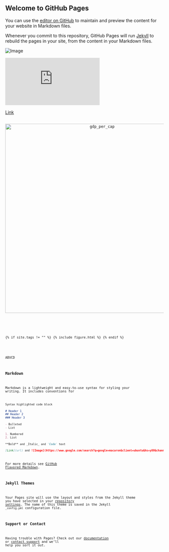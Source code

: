 ## Welcome to GitHub Pages

You can use the [editor on GitHub](https://github.com/zxyzz/ada_web/edit/main/README.md) to maintain and preview the content for your website in Markdown files.

Whenever you commit to this repository, GitHub Pages will run [Jekyll](https://jekyllrb.com/) to rebuild the pages in your site, from the content in your Markdown files.



![Image](https://zxyzz.github.io/ada_web/ma.png)

![Image](https://zxyzz.github.io/ada_web/figure.html)

[Link](https://zxyzz.github.io/ada_web/figure.html)
<code><div>
    <a href="https://plotly.com/~PM_EPFL/1/?share_key=OUJsLQsTNDMKFD2rYvVFFw" target="_blank" title="gdp_per_cap" style="display: block; text-align: center;"><img src="https://plotly.com/~PM_EPFL/1.png?share_key=OUJsLQsTNDMKFD2rYvVFFw" alt="gdp_per_cap" style="max-width: 100%;width: 600px;"  width="600" onerror="this.onerror=null;this.src='https://plotly.com/404.png';" /></a>
    <script data-plotly="PM_EPFL:1" sharekey-plotly="OUJsLQsTNDMKFD2rYvVFFw" src="https://plotly.com/embed.js" async></script>
</div><code>

{% if site.tags != "" %}
  {% include figure.html %}
{% endif %}

<script src="https://cdn.plot.ly/plotly-latest.min.js"></script>
ABVCD
### Markdown

Markdown is a lightweight and easy-to-use syntax for styling your writing. It includes conventions for

```markdown
Syntax highlighted code block

# Header 1
## Header 2
### Header 3

- Bulleted
- List

1. Numbered
2. List

**Bold** and _Italic_ and `Code` text

[Link](url) and ![Image](https://www.google.com/search?q=google+macaron&client=ubuntu&hs=y80&channel=fs&source=lnms&tbm=isch&sa=X&ved=2ahUKEwiahuzVzNXtAhUEHOwKHVqQAA0Q_AUoAXoECAcQAw&biw=1408&bih=642#imgrc=aLDlP6ipr6SLgM)
```

For more details see [GitHub Flavored Markdown](https://guides.github.com/features/mastering-markdown/).

### Jekyll Themes

Your Pages site will use the layout and styles from the Jekyll theme you have selected in your [repository settings](https://github.com/zxyzz/ada_web/settings). The name of this theme is saved in the Jekyll `_config.yml` configuration file.

### Support or Contact

Having trouble with Pages? Check out our [documentation](https://docs.github.com/categories/github-pages-basics/) or [contact support](https://github.com/contact) and we’ll help you sort it out.
